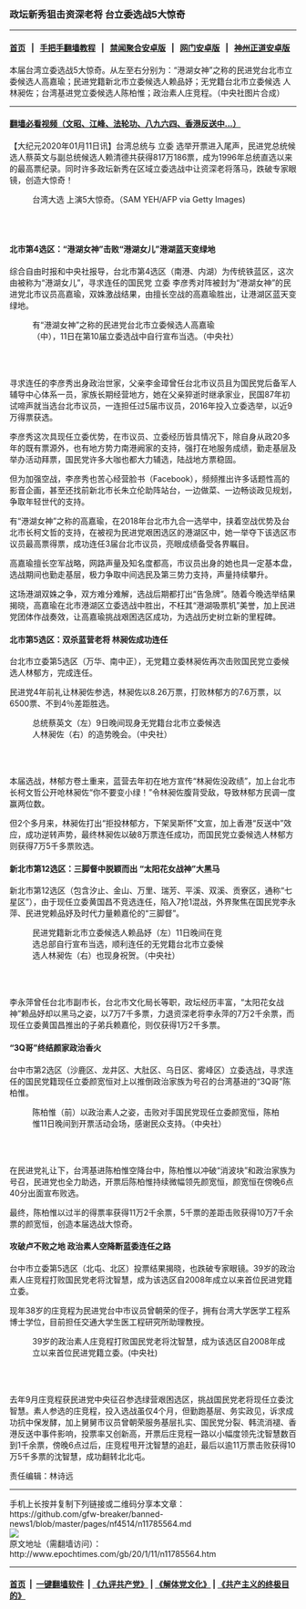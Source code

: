### 政坛新秀狙击资深老将 台立委选战5大惊奇
------------------------

#### [首页](https://github.com/gfw-breaker/banned-news1/blob/master/README.md) &nbsp;&nbsp;|&nbsp;&nbsp; [手把手翻墙教程](https://github.com/gfw-breaker/guides/wiki) &nbsp;&nbsp;|&nbsp;&nbsp; [禁闻聚合安卓版](https://github.com/gfw-breaker/bn-android) &nbsp;&nbsp;|&nbsp;&nbsp; [网门安卓版](https://github.com/oGate2/oGate) &nbsp;&nbsp;|&nbsp;&nbsp; [神州正道安卓版](https://github.com/SzzdOgate/update) 



<div><img alt="" class="aligncenter wp-post-image" src="http://i.epochtimes.com/assets/uploads/2020/01/Unknown-1-600x400.jpg"/>
<div class="red16 caption">
 本届台湾立委选战5大惊奇。从左至右分别为：“港湖女神”之称的民进党台北市立委候选人高嘉瑜；民进党籍新北市立委候选人赖品妤；无党籍台北市立委候选
人林昶佐；台湾基进党立委候选人陈柏惟；政治素人庄竞程。（中央社图片合成）
</div>
</div><hr/>

#### [翻墙必看视频（文昭、江峰、法轮功、八九六四、香港反送中...）](https://github.com/gfw-breaker/banned-news1/blob/master/pages/link3.md)

<div><p>
 【大纪元2020年01月11日讯】台湾总统与
 <ok href="http://www.epochtimes.com/gb/tag/%E7%AB%8B%E5%A7%94.html">
  立委
 </ok>
 选举开票进入尾声，民进党总统候选人蔡英文与副总统候选人赖清德共获得817万186票，成为1996年总统直选以来的最高票纪录。同时许多政坛新秀在区域立委选战中让资深老将落马，跌破专家眼镜，创造大惊奇！
</p>
<figure class="wp-caption aligncenter" id="attachment_11785667" style="width: 453px">
 <ok href="http://i.epochtimes.com/assets/uploads/2020/01/GettyImages-1193053087.jpg">
  <img alt="" class="wp-image-11785667" src="http://i.epochtimes.com/assets/uploads/2020/01/GettyImages-1193053087-600x399.jpg"/>
 </ok>
 <br/><figcaption class="wp-caption-text">
  <ok href="http://www.epochtimes.com/gb/tag/%E5%8F%B0%E6%B9%BE%E5%A4%A7%E9%80%89.html">
   台湾大选
  </ok>
  上演5大惊奇。（SAM YEH/AFP via Getty Images)
 </figcaption><br/>
</figure><br/>
<h4>
 北市第4选区：“港湖女神”击败“港湖女儿”港湖蓝天变绿地
</h4>
<p>
 综合自由时报和中央社报导，台北市第4选区（南港、内湖）为传统铁蓝区，这次由被称为“港湖女儿”，寻求连任的国民党
 <ok href="http://www.epochtimes.com/gb/tag/%E7%AB%8B%E5%A7%94.html">
  立委
 </ok>
 李彦秀对阵被封为“港湖女神”的民进党北市议员高嘉瑜，双姝激战结果，由擅长空战的高嘉瑜胜出，让港湖区蓝天变绿地。
</p>
<figure class="wp-caption aligncenter" id="attachment_11785672" style="width: 453px">
 <ok href="http://i.epochtimes.com/assets/uploads/2020/01/20200111PHO0141l.jpg">
  <img alt="" class="wp-image-11785672" src="http://i.epochtimes.com/assets/uploads/2020/01/20200111PHO0141l-600x421.jpg"/>
 </ok>
 <br/><figcaption class="wp-caption-text">
  有“港湖女神”之称的民进党台北市立委候选人高嘉瑜
  <br/>
  （中），11日在第10届立委选战中自行宣布当选。（中央社）
 </figcaption><br/>
</figure><br/>
<p>
</p>
<p>
 寻求连任的李彦秀出身政治世家，父亲李金璋曾任台北市议员且为国民党后备军人辅导中心体系一员，家族长期经营地方，她在父亲猝逝时继承家业，民国87年初试啼声就当选台北市议员，一连担任过5届市议员，2016年投入立委选举，以近9万得票获选。
</p>
<p>
 李彦秀这次具现任立委优势，在市议员、立委经历皆具情况下，除自身从政20多年的既有票源外，也有地方势力南港阙家的支持，强打在地服务成绩，勤走基层及举办活动拜票，国民党许多大咖也都大力辅选，陆战地方票稳固。
</p>
<p>
 但为加强空战，李彦秀也苦心经营脸书（Facebook），频频推出许多话题性高的影音企画，甚至还找前新北市长朱立伦助阵站台，一边做菜、一边畅谈政见规划，争取年轻世代的支持。
</p>
<p>
 有“港湖女神”之称的高嘉瑜，在2018年台北市九合一选举中，挟着空战优势及台北市长柯文哲的支持，在被视为民进党艰困选区的港湖区中，她一举夺下该选区市议员最高票得票，成功连任3届台北市议员，亮眼成绩备受各界瞩目。
</p>
<p>
 高嘉瑜擅长空军战略，网路声量及知名度都高，市议员出身的她也具一定基本盘，选战期间也勤走基层，极力争取中间选民及第三势力支持，声量持续攀升。
</p>
<p>
 这场港湖双姝之争，双方难分难解，选战后期都打出“告急牌”。随着今晚选举结果揭晓，高嘉瑜在北市港湖区立委选战中胜出，不枉其“港湖吸票机”美誉，加上民进党团体作战奏效，让高嘉瑜挑战艰困选区成功，为选战历史树立新的里程碑。
</p>
<h4>
 北市第5选区：双杀蓝营老将 林昶佐成功连任
</h4>
<p>
 台北市立委第5选区（万华、南中正），无党籍立委林昶佐再次击败国民党立委候选人林郁方，完成连任。
</p>
<p>
 民进党4年前礼让林昶佐参选，林昶佐以8.26万票，打败林郁方的7.6万票，以6500票、不到4％差距胜选。
</p>
<figure class="wp-caption aligncenter" id="attachment_11785690" style="width: 450px">
 <ok href="http://i.epochtimes.com/assets/uploads/2020/01/20200109PHO0166l.jpg">
  <img alt="" class="wp-image-11785690" src="http://i.epochtimes.com/assets/uploads/2020/01/20200109PHO0166l-600x401.jpg"/>
 </ok>
 <br/><figcaption class="wp-caption-text">
  总统蔡英文（左）9日晚间现身无党籍台北市立委候选
  <br/>
  人林昶佐（右）的造势晚会。（中央社）
 </figcaption><br/>
</figure><br/>
<p>
 本届选战，林郁方卷土重来，蓝营去年初在地方宣传“林昶佐没政绩”，加上台北市长柯文哲公开呛林昶佐“你不要变小绿！”令林昶佐腹背受敌，导致林郁方民调一度赢两位数。
</p>
<p>
 但2个多月来，林昶佐打出“拒投林郁方，下架吴斯怀”文宣，加上香港“反送中”效应，成功逆转声势，最终林昶佐以破8万票连任成功，而国民党立委候选人林郁方则获得7万5千多票败选。
</p>
<h4>
 新北市第12选区：三脚督中脱颖而出 “太阳花女战神”大黑马
</h4>
<p>
 新北市第12选区（包含汐止、金山、万里、瑞芳、平溪、双溪、贡寮区，通称“七星区”），由于现任立委黄国昌不竞选连任，陷入7抢1混战，外界聚焦在国民党李永萍、民进党赖品妤及时代力量赖嘉伦的“三脚督”。
</p>
<figure class="wp-caption aligncenter" id="attachment_11785681" style="width: 449px">
 <ok href="http://i.epochtimes.com/assets/uploads/2020/01/20200111PHO0212l.jpg">
  <img alt="" class="wp-image-11785681" src="http://i.epochtimes.com/assets/uploads/2020/01/20200111PHO0212l-600x422.jpg"/>
 </ok>
 <br/><figcaption class="wp-caption-text">
  民进党籍新北市立委候选人赖品妤（左）11日晚间在竞
  <br/>
  选总部自行宣布当选，顺利连任的无党籍台北市立委候
  <br/>
  选人林昶佐（右）也现身祝贺。（中央社）
 </figcaption><br/>
</figure><br/>
<p>
 李永萍曾任台北市副市长，台北市文化局长等职，政坛经历丰富，“太阳花女战神”赖品妤却以黑马之姿，以7万7千多票，力退资深老将李永萍的7万2千余票，而现任立委黄国昌推出的子弟兵赖嘉伦，则仅获得1万2千多票。
</p>
<h4>
 “3Q哥”终结颜家政治香火
</h4>
<p>
 台中市第2选区（沙鹿区、龙井区、大肚区、乌日区、雾峰区）立委选战，寻求连任的国民党籍现任立委颜宽恒对上以推倒政治家族为号召的台湾基进的“3Q哥”陈柏惟。
</p>
<figure class="wp-caption aligncenter" id="attachment_11785698" style="width: 447px">
 <ok href="http://i.epochtimes.com/assets/uploads/2020/01/20200111PHO0155l.jpg">
  <img alt="" class="wp-image-11785698" src="http://i.epochtimes.com/assets/uploads/2020/01/20200111PHO0155l-600x450.jpg"/>
 </ok>
 <br/><figcaption class="wp-caption-text">
  陈柏惟（前）以政治素人之姿，击败对手国民党现任立委颜宽恒，陈柏惟11日晚间到开票活动会场，感谢民众支持。（中央社）
 </figcaption><br/>
</figure><br/>
<p>
 在民进党礼让下，台湾基进陈柏惟空降台中，陈柏惟以冲破“消波块”和政治家族为号召，民进党也全力助选，开票后陈柏惟持续微幅领先颜宽恒，颜宽恒在傍晚6点40分出面宣布败选。
</p>
<p>
 最终，陈柏惟以过半的得票率获得11万2千余票，5千票的差距击败获得10万7千余票的颜宽恒，创造本届选战大惊奇。
</p>
<h4>
 攻破卢不败之地 政治素人空降断蓝委连任之路
</h4>
<p style="text-align: left;">
 台中市立委第5选区（北屯、北区）投票结果揭晓，也跌破专家眼镜。39岁的政治素人庄竞程打败国民党老将沈智慧，成为该选区自2008年成立以来首位民进党籍立委。
</p>
<p>
 现年38岁的庄竞程为民进党台中市议员曾朝荣的侄子，拥有台湾大学医学工程系博士学位，目前担任交通大学生医工程研究所助理教授。
</p>
<figure class="wp-caption aligncenter" id="attachment_11785700" style="width: 454px">
 <ok href="http://i.epochtimes.com/assets/uploads/2020/01/20200110PHO0135l.jpg">
  <img alt="" class="wp-image-11785700" src="http://i.epochtimes.com/assets/uploads/2020/01/20200110PHO0135l-600x428.jpg"/>
 </ok>
 <br/><figcaption class="wp-caption-text">
  39岁的政治素人庄竞程打败国民党老将沈智慧，成为该选区自2008年成立以来首位民进党籍立委。(中央社)
 </figcaption><br/>
</figure><br/>
<p>
 去年9月庄竞程获民进党中央征召参选绿营艰困选区，挑战国民党老将现任立委沈智慧。素人参选的庄竞程，投入选战虽仅4个月，但勤跑基层、务实政见，诉求成功抗中保发酵，加上舅舅市议员曾朝荣服务基层扎实、国民党分裂、韩流消褪、香港反送中事件影响，投票率又创新高，开票后庄竞程一路以小幅度领先沈智慧数百到1千余票，傍晚6点过后，庄竞程甩开沈智慧的追赶，最后以逾11万票击败获得10万5千多票的沈智慧，成功翻转北北屯。
</p>
<p>
 责任编辑：林诗远
</p>
</div>
<hr/>
手机上长按并复制下列链接或二维码分享本文章：<br/>
https://github.com/gfw-breaker/banned-news1/blob/master/pages/nf4514/n11785564.md <br/>
<a href='https://github.com/gfw-breaker/banned-news1/blob/master/pages/nf4514/n11785564.md'><img src='https://github.com/gfw-breaker/banned-news1/blob/master/pages/nf4514/n11785564.md.png'/></a> <br/>
原文地址（需翻墙访问）：http://www.epochtimes.com/gb/20/1/11/n11785564.htm


------------------------
#### [首页](https://github.com/gfw-breaker/banned-news1/blob/master/README.md) &nbsp;|&nbsp; [一键翻墙软件](https://github.com/gfw-breaker/nogfw/blob/master/README.md) &nbsp;| [《九评共产党》](https://github.com/gfw-breaker/9ping.md/blob/master/README.md#九评之一评共产党是什么) | [《解体党文化》](https://github.com/gfw-breaker/jtdwh.md/blob/master/README.md) | [《共产主义的终极目的》](https://github.com/gfw-breaker/gczydzjmd.md/blob/master/README.md)


<img src='http://gfw-breaker.win/banned-news/pages/nf4514/n11785564.md' width='0px' height='0px'/>